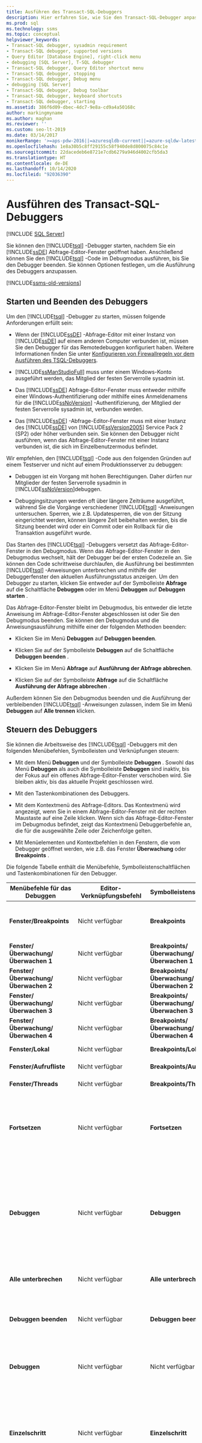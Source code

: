 ```yaml
---
title: Ausführen des Transact-SQL-Debuggers
description: Hier erfahren Sie, wie Sie den Transact-SQL-Debugger anpassen und verwenden, um Ihren Transact-SQL-Code zu debuggen. Sie können den Debugger auf einer Instanz der Datenbank-Engine ausführen, die sich auf einem anderen Computer befindet.
ms.prod: sql
ms.technology: ssms
ms.topic: conceptual
helpviewer_keywords:
- Transact-SQL debugger, sysadmin requirement
- Transact-SQL debugger, supported versions
- Query Editor [Database Engine], right-click menu
- debugging [SQL Server], T-SQL debugger
- Transact-SQL debugger, Query Editor shortcut menu
- Transact-SQL debugger, stopping
- Transact-SQL debugger, Debug menu
- debugging [SQL Server]
- Transact-SQL debugger, Debug toolbar
- Transact-SQL debugger, keyboard shortcuts
- Transact-SQL debugger, starting
ms.assetid: 386f6d09-dbec-4dc7-9e8a-cd9a4a50168c
author: markingmyname
ms.author: maghan
ms.reviewer: ''
ms.custom: seo-lt-2019
ms.date: 03/14/2017
monikerRange: '>=aps-pdw-2016||=azuresqldb-current||=azure-sqldw-latest||>=sql-server-2016||=sqlallproducts-allversions||>=sql-server-linux-2017||=azuresqldb-mi-current'
ms.openlocfilehash: 1e8a30b5c8ff29155c58f940de8d800075c84c1e
ms.sourcegitcommit: 22dacedeb6e8721e7cdb6279a946d4002cfb5da3
ms.translationtype: HT
ms.contentlocale: de-DE
ms.lasthandoff: 10/14/2020
ms.locfileid: "92036390"
---
```

# <a name="run-the-transact-sql-debugger"></a>Ausführen des Transact-SQL-Debuggers

 [!INCLUDE [SQL Server](../../includes/applies-to-version/sqlserver.md)]

Sie können den [!INCLUDE[tsql](../../includes/tsql-md.md)] -Debugger starten, nachdem Sie ein [!INCLUDE[ssDE](../../includes/ssde-md.md)] Abfrage-Editor-Fenster geöffnet haben. Anschließend können Sie den [!INCLUDE[tsql](../../includes/tsql-md.md)] -Code im Debugmodus ausführen, bis Sie den Debugger beenden. Sie können Optionen festlegen, um die Ausführung des Debuggers anzupassen.

[!INCLUDE[ssms-old-versions](../../includes/ssms-old-versions.md)]

## <a name="starting-and-stopping-the-debugger"></a>Starten und Beenden des Debuggers

Um den [!INCLUDE[tsql](../../includes/tsql-md.md)] -Debugger zu starten, müssen folgende Anforderungen erfüllt sein:

- Wenn der [!INCLUDE[ssDE](../../includes/ssde-md.md)] -Abfrage-Editor mit einer Instanz von [!INCLUDE[ssDE](../../includes/ssde-md.md)] auf einem anderen Computer verbunden ist, müssen Sie den Debugger für das Remotedebuggen konfiguriert haben. Weitere Informationen finden Sie unter [Konfigurieren von Firewallregeln vor dem Ausführen des TSQL-Debuggers](./configure-firewall-rules-before-running-the-tsql-debugger.md).
  
- [!INCLUDE[ssManStudioFull](../../includes/ssmanstudiofull-md.md)] muss unter einem Windows-Konto ausgeführt werden, das Mitglied der festen Serverrolle sysadmin ist.

- Das [!INCLUDE[ssDE](../../includes/ssde-md.md)] Abfrage-Editor-Fenster muss entweder mithilfe einer Windows-Authentifizierung oder mithilfe eines Anmeldenamens für die [!INCLUDE[ssNoVersion](../../includes/ssnoversion-md.md)] -Authentifizierung, der Mitglied der festen Serverrolle sysadmin ist, verbunden werden.
  
- Das [!INCLUDE[ssDE](../../includes/ssde-md.md)] -Abfrage-Editor-Fenster muss mit einer Instanz des [!INCLUDE[ssDE](../../includes/ssde-md.md)] von [!INCLUDE[ssVersion2005](../../includes/ssversion2005-md.md)] Service Pack 2 (SP2) oder höher verbunden sein. Sie können den Debugger nicht ausführen, wenn das Abfrage-Editor-Fenster mit einer Instanz verbunden ist, die sich im Einzelbenutzermodus befindet.  
  
 Wir empfehlen, den [!INCLUDE[tsql](../../includes/tsql-md.md)] -Code aus den folgenden Gründen auf einem Testserver und nicht auf einem Produktionsserver zu debuggen:
  
- Debuggen ist ein Vorgang mit hohen Berechtigungen. Daher dürfen nur Mitglieder der festen Serverrolle sysadmin in [!INCLUDE[ssNoVersion](../../includes/ssnoversion-md.md)]debuggen.
  
- Debuggingsitzungen werden oft über längere Zeiträume ausgeführt, während Sie die Vorgänge verschiedener [!INCLUDE[tsql](../../includes/tsql-md.md)] -Anweisungen untersuchen. Sperren, wie z.B. Updatesperren, die von der Sitzung eingerichtet werden, können längere Zeit beibehalten werden, bis die Sitzung beendet wird oder ein Commit oder ein Rollback für die Transaktion ausgeführt wurde.  
  
 Das Starten des [!INCLUDE[tsql](../../includes/tsql-md.md)] -Debuggers versetzt das Abfrage-Editor-Fenster in den Debugmodus. Wenn das Abfrage-Editor-Fenster in den Debugmodus wechselt, hält der Debugger bei der ersten Codezeile an. Sie können den Code schrittweise durchlaufen, die Ausführung bei bestimmten [!INCLUDE[tsql](../../includes/tsql-md.md)] -Anweisungen unterbrechen und mithilfe der Debuggerfenster den aktuellen Ausführungsstatus anzeigen. Um den Debugger zu starten, klicken Sie entweder auf der Symbolleiste **Abfrage** auf die Schaltfläche **Debuggen** oder im Menü **Debuggen** auf **Debuggen starten** .  
  
 Das Abfrage-Editor-Fenster bleibt im Debugmodus, bis entweder die letzte Anweisung im Abfrage-Editor-Fenster abgeschlossen ist oder Sie den Debugmodus beenden. Sie können den Debugmodus und die Anweisungsausführung mithilfe einer der folgenden Methoden beenden:  
  
- Klicken Sie im Menü **Debuggen** auf **Debuggen beenden**.  
  
- Klicken Sie auf der Symbolleiste **Debuggen** auf die Schaltfläche **Debuggen beenden** .  
  
- Klicken Sie im Menü **Abfrage** auf **Ausführung der Abfrage abbrechen**.  
  
- Klicken Sie auf der Symbolleiste **Abfrage** auf die Schaltfläche **Ausführung der Abfrage abbrechen** .  
  
 Außerdem können Sie den Debugmodus beenden und die Ausführung der verbleibenden [!INCLUDE[tsql](../../includes/tsql-md.md)] -Anweisungen zulassen, indem Sie im Menü **Debuggen** auf **Alle trennen** klicken.  
  
## <a name="controlling-the-debugger"></a>Steuern des Debuggers

 Sie können die Arbeitsweise des [!INCLUDE[tsql](../../includes/tsql-md.md)] -Debuggers mit den folgenden Menübefehlen, Symbolleisten und Verknüpfungen steuern:  
  
- Mit dem Menü **Debuggen** und der Symbolleiste **Debuggen** . Sowohl das Menü **Debuggen** als auch die Symbolleiste **Debuggen** sind inaktiv, bis der Fokus auf ein offenes Abfrage-Editor-Fenster verschoben wird. Sie bleiben aktiv, bis das aktuelle Projekt geschlossen wird.  
  
- Mit den Tastenkombinationen des Debuggers.  
  
- Mit dem Kontextmenü des Abfrage-Editors. Das Kontextmenü wird angezeigt, wenn Sie in einem Abfrage-Editor-Fenster mit der rechten Maustaste auf eine Zeile klicken. Wenn sich das Abfrage-Editor-Fenster im Debugmodus befindet, zeigt das Kontextmenü Debuggerbefehle an, die für die ausgewählte Zeile oder Zeichenfolge gelten.  
  
- Mit Menüelementen und Kontextbefehlen in den Fenstern, die vom Debugger geöffnet werden, wie z.B. das Fenster **Überwachung** oder **Breakpoints** .  
  
 Die folgende Tabelle enthält die Menübefehle, Symbolleistenschaltflächen und Tastenkombinationen für den Debugger.  
  
|Menübefehle für das Debuggen|Editor-Verknüpfungsbefehl|Symbolleistenschaltfläche|Tastenkombinationen|Aktion|  
|------------------------|-----------------------------|--------------------|-----------------------|------------|  
|**Fenster/Breakpoints**|Nicht verfügbar|**Breakpoints**|STRG+ALT+B|Zeigt das Fenster **Breakpoints** an, in dem Sie Breakpoints anzeigen und verwalten können.|  
|**Fenster/Überwachung/Überwachen 1**|Nicht verfügbar|**Breakpoints/Überwachung/Überwachen 1**|STRG+ALT+W, 1|Zeigt das Fenster **Überwachen 1** an.|  
|**Fenster/Überwachung/Überwachen 2**|Nicht verfügbar|**Breakpoints/Überwachung/Überwachen 2**|STRG+ALT+W, 2|Zeigt das Fenster **Überwachen 2** an.|  
|**Fenster/Überwachung/Überwachen 3**|Nicht verfügbar|**Breakpoints/Überwachung/Überwachen 3**|STRG+ALT+W, 3|Zeigt das Fenster **Überwachen 3** an.|  
|**Fenster/Überwachung/Überwachen 4**|Nicht verfügbar|**Breakpoints/Überwachung/Überwachen 4**|STRG+ALT+W, 4|Zeigt das Fenster **Überwachen 4** an.|  
|**Fenster/Lokal**|Nicht verfügbar|**Breakpoints/Lokal**|STRG+ALT+V, L|Anzeigen des Fensters **Lokal**|  
|**Fenster/Aufrufliste**|Nicht verfügbar|**Breakpoints/Aufrufliste**|STRG+ALT+C|Anzeigen des Fensters **Aufrufliste**|  
|**Fenster/Threads**|Nicht verfügbar|**Breakpoints/Threads**|STRG+ALT+H|Anzeigen des Fensters **Threads**|  
|**Fortsetzen**|Nicht verfügbar|**Fortsetzen**|ALT+F5|Den Vorgang bis zum nächsten Breakpoint ausführen **Weiter** ist erst dann aktiv, wenn der Fokus auf ein Abfrage-Editor-Fenster verschoben wird, das sich im Debugmodus befindet.|  
|**Debuggen**|Nicht verfügbar|**Debuggen**|ALT+F5|Versetzt ein Abfrage-Editor-Fenster in den Debugmodus und führt den Vorgang bis zum ersten Breakpoint aus. Wenn sich Ihr Fokus auf ein Abfrage-Editor-Fenster richtet, das sich im Debugmodus befindet, wird **Debuggen starten** durch **Weiter**ersetzt.|  
|**Alle unterbrechen**|Nicht verfügbar|**Alle unterbrechen**|STRG+ALT+UNTBR|Diese Funktion wird vom [!INCLUDE[tsql](../../includes/tsql-md.md)] -Debugger nicht verwendet.|  
|**Debuggen beenden**|Nicht verfügbar|**Debuggen beenden**|UMSCHALT+F5|Deaktiviert den Debugmodus für ein Abfrage-Editor-Fenster und stellt den normalen Modus wieder her.|  
|**Debuggen**|Nicht verfügbar|Nicht verfügbar|Nicht verfügbar|Beendet den Debugmodus, führt jedoch die übrigen Anweisungen im Abfrage-Editor-Fenster aus.|  
|**Einzelschritt**|Nicht verfügbar|**Einzelschritt**|F11|Führt die nächste Anweisung aus und öffnet außerdem ein neues Abfrage-Editor-Fenster im Debugmodus, wenn die nächste Anweisung eine gespeicherte Prozedur, einen Trigger oder eine Funktion ausführt.|  
|**Überspringen**|Nicht verfügbar|**Überspringen**|F10|Wie **Einzelschritt**, mit dem Unterschied, dass keine Funktionen, gespeicherten Prozeduren oder Trigger debuggt werden.|  
|**Rücksprung**|Nicht verfügbar|**Rücksprung**|UMSCHALT+F11|Führt den restlichen Code in einem Trigger, einer Funktion oder einer gespeicherten Prozedur aus, ohne bei Breakpoints anzuhalten. Der normale Debugmodus wird fortgesetzt, wenn die Steuerung an den Code, der das Modul aufgerufen hat, zurückgegeben wird.|  
|Nicht verfügbar|**Ausführen bis** Cursorposition|Nicht verfügbar|STRG+F10|Führt den gesamten Code von der letzten Halteposition bis zur aktuellen Cursorposition aus, ohne bei Breakpoints anzuhalten.|  
|**Schnellüberwachung**|**Schnellüberwachung**|Nicht verfügbar|STRG+ALT+Q|Zeigt das Fenster **Schnellüberwachung** an.|  
|**Haltepunkt umschalten**|**Breakpoint/Breakpoint einfügen**|Nicht verfügbar|F9|Positioniert einen Breakpoint bei der aktuellen oder ausgewählten [!INCLUDE[tsql](../../includes/tsql-md.md)] -Anweisung.|  
|Nicht verfügbar|**Breakpoint/Breakpoint löschen**|Nicht verfügbar|Nicht verfügbar|Löscht den Breakpoint aus der ausgewählten Zeile.|  
|Nicht verfügbar|**Breakpoint/Breakpoint deaktivieren**|Nicht verfügbar|Nicht verfügbar|Deaktiviert den Breakpoint in der ausgewählten Zeile. Der Breakpoint bleibt in der Codezeile, beendet aber keine Ausführung, bis er erneut aktiviert wird.|  
|Nicht verfügbar|**Breakpoint/Breakpoint aktivieren**|Nicht verfügbar|Nicht verfügbar|Aktiviert den Breakpoint in der ausgewählten Zeile.|  
|**Alle Breakpoints löschen**|Nicht verfügbar|Nicht verfügbar|STRG+UMSCHALT+F9|Löscht alle Breakpoints.|  
|**Alle Breakpoints deaktivieren**|Nicht verfügbar|Nicht verfügbar|Nicht verfügbar|Deaktiviert alle Breakpoints.|  
|Nicht verfügbar|**Überwachung hinzufügen**|Nicht verfügbar|Nicht verfügbar|Fügt dem **Überwachungsfenster** den ausgewählten Ausdruck hinzu.|  
  
## <a name="see-also"></a>Weitere Informationen

- [Transact-SQL-Debugger](./transact-sql-debugger.md)
- [Schrittweises Durchlaufen von Transact-SQL-Code](./step-through-transact-sql-code.md)
- [Transact-SQL-Debuggerinformationen](./transact-sql-debugger-information.md)
- [Abfrage-Editor der Datenbank-Engine &#40;SQL Server Management Studio&#41;](../f1-help/database-engine-query-editor-sql-server-management-studio.md)
- [Live-Abfragestatistik](../../relational-databases/performance/live-query-statistics.md)